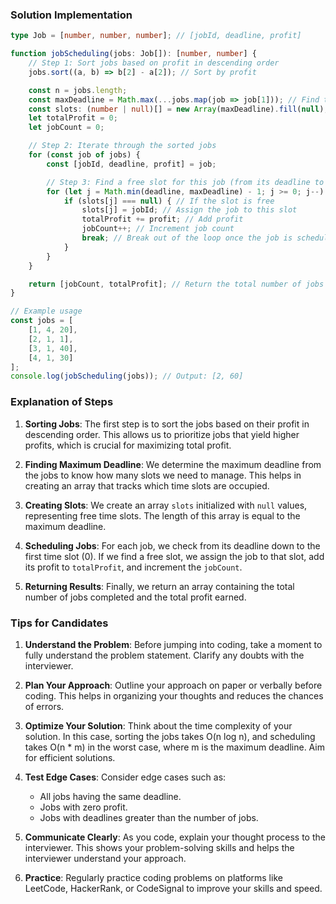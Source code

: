 ### Solution Implementation

```typescript
type Job = [number, number, number]; // [jobId, deadline, profit]

function jobScheduling(jobs: Job[]): [number, number] {
    // Step 1: Sort jobs based on profit in descending order
    jobs.sort((a, b) => b[2] - a[2]); // Sort by profit

    const n = jobs.length;
    const maxDeadline = Math.max(...jobs.map(job => job[1])); // Find the maximum deadline
    const slots: (number | null)[] = new Array(maxDeadline).fill(null); // Create an array to track free time slots
    let totalProfit = 0;
    let jobCount = 0;

    // Step 2: Iterate through the sorted jobs
    for (const job of jobs) {
        const [jobId, deadline, profit] = job;

        // Step 3: Find a free slot for this job (from its deadline to the start)
        for (let j = Math.min(deadline, maxDeadline) - 1; j >= 0; j--) {
            if (slots[j] === null) { // If the slot is free
                slots[j] = jobId; // Assign the job to this slot
                totalProfit += profit; // Add profit
                jobCount++; // Increment job count
                break; // Break out of the loop once the job is scheduled
            }
        }
    }

    return [jobCount, totalProfit]; // Return the total number of jobs and total profit
}

// Example usage
const jobs = [
    [1, 4, 20],
    [2, 1, 1],
    [3, 1, 40],
    [4, 1, 30]
];
console.log(jobScheduling(jobs)); // Output: [2, 60]
```

### Explanation of Steps

1. **Sorting Jobs**: The first step is to sort the jobs based on their profit in descending order. This allows us to prioritize jobs that yield higher profits, which is crucial for maximizing total profit.

2. **Finding Maximum Deadline**: We determine the maximum deadline from the jobs to know how many slots we need to manage. This helps in creating an array that tracks which time slots are occupied.

3. **Creating Slots**: We create an array `slots` initialized with `null` values, representing free time slots. The length of this array is equal to the maximum deadline.

4. **Scheduling Jobs**: For each job, we check from its deadline down to the first time slot (0). If we find a free slot, we assign the job to that slot, add its profit to `totalProfit`, and increment the `jobCount`.

5. **Returning Results**: Finally, we return an array containing the total number of jobs completed and the total profit earned.

### Tips for Candidates

1. **Understand the Problem**: Before jumping into coding, take a moment to fully understand the problem statement. Clarify any doubts with the interviewer.

2. **Plan Your Approach**: Outline your approach on paper or verbally before coding. This helps in organizing your thoughts and reduces the chances of errors.

3. **Optimize Your Solution**: Think about the time complexity of your solution. In this case, sorting the jobs takes O(n log n), and scheduling takes O(n * m) in the worst case, where m is the maximum deadline. Aim for efficient solutions.

4. **Test Edge Cases**: Consider edge cases such as:
   - All jobs having the same deadline.
   - Jobs with zero profit.
   - Jobs with deadlines greater than the number of jobs.

5. **Communicate Clearly**: As you code, explain your thought process to the interviewer. This shows your problem-solving skills and helps the interviewer understand your approach.

6. **Practice**: Regularly practice coding problems on platforms like LeetCode, HackerRank, or CodeSignal to improve your skills and speed.


